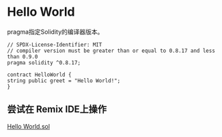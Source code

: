 # Hello World

pragma指定Solidity的编译器版本。

```
// SPDX-License-Identifier: MIT
// compiler version must be greater than or equal to 0.8.17 and less than 0.9.0
pragma solidity ^0.8.17;
    
contract HelloWorld {
string public greet = "Hello World!";
}
```  
   
## 尝试在 Remix IDE上操作
[Hello World.sol](https://remix.ethereum.org/?#code=Ly8gU1BEWC1MaWNlbnNlLUlkZW50aWZpZXI6IE1JVAovLyBjb21waWxlciB2ZXJzaW9uIG11c3QgYmUgZ3JlYXRlciB0aGFuIG9yIGVxdWFsIHRvIDAuOC4xNyBhbmQgbGVzcyB0aGFuIDAuOS4wCnByYWdtYSBzb2xpZGl0eSBeMC44LjE3OwoKY29udHJhY3QgSGVsbG9Xb3JsZCB7CiAgICBzdHJpbmcgcHVibGljIGdyZWV0ID0gIkhlbGxvIFdvcmxkISI7Cn0K)
